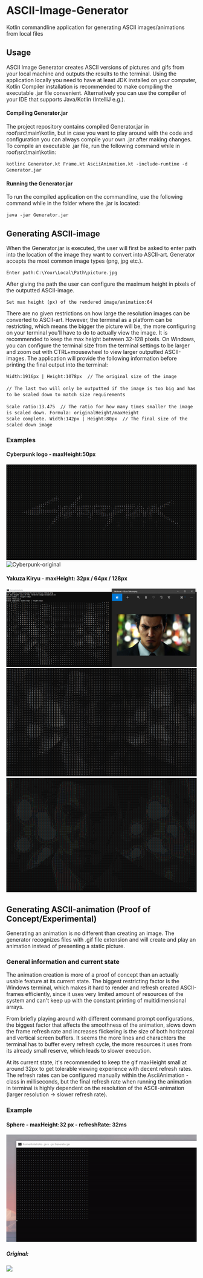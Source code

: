 # ASCII-Image-Generator
 Kotlin commandline application for generating ASCII images/animations from local files
 
 ## Usage
 ASCII Image Generator creates ASCII versions of pictures and gifs from your local machine and outputs the results
 to the terminal. Using the application locally you need to have at least JDK installed on your computer, Kotlin Compiler 
 installation is recommended to make compiling the executable .jar file convenient. Alternatively you can use the compiler of
 your IDE that supports Java/Kotlin (IntelliJ e.g.).
 
 #### Compiling Generator.jar
 
 The project repository contains compiled Generator.jar in root\src\main\kotlin, but in case you want to play around
 with the code and configuration you can always compile your own .jar after making changes.
 To compile an executable .jar file, run the following command while in root\src\main\kotlin:
 ```
 kotlinc Generator.kt Frame.kt AsciiAnimation.kt -include-runtime -d Generator.jar
 ```
 
 #### Running the Generator.jar
 
 To run the compiled application on the commandline, use the following command while in the folder where the .jar is located:
 ```
 java -jar Generator.jar
 ```
 
 ## Generating ASCII-image
 When the Generator.jar is executed, the user will first be asked to enter path into the location of the image they want to convert
 into ASCII-art. Generator accepts the most common image types (png, jpg etc.).
 ```
 Enter path:C:\Your\Local\Path\picture.jpg
 ```
 
 After giving the path the user can configure the maximum height in pixels of the outputted ASCII-image.
 ```
 Set max height (px) of the rendered image/animation:64
 ```
 
 There are no given restrictions on how large the resolution images can be converted to ASCII-art. However, the terminal as a platform can be restricting, which means
 the bigger the picture will be, the more configuring on your terminal you'll have to do to actually view the image. It is recommended to keep the max height between
 32-128 pixels. On Windows, you can configure the terminal size from the terminal settings to be larger and zoom out with CTRL+mousewheel to view larger outputted ASCII-images.
 The application will provide the following information before printing the  final output into the terminal:
 ```
 Width:1916px | Height:1078px  // The original size of the image
 
 // The last two will only be outputted if the image is too big and has to be scaled down to match size requirements
 
 Scale ratio:13.475  // The ratio for how many times smaller the image is scaled down. Formula: originalHeight/maxHeight
 Scale complete. Width:142px | Height:80px  // The final size of the scaled down image
 ```
 
 ### Examples
 
 #### Cyberpunk logo - maxHeight:50px
 ![Cyberpunk-ASCII](https://github.com/viljaa/ASCII-Image-Generator/blob/main/pictures/cyberpunk-50px.PNG)
 ![Cyberpunk-original](https://i.pinimg.com/originals/2f/4d/17/2f4d172f99d0fae0b56636dc1d3c53dc.png)
 
 #### Yakuza Kiryu - maxHeight: 32px / 64px / 128px
 ![kiryu-32px](https://github.com/viljaa/ASCII-Image-Generator/blob/main/pictures/yakuza-32px.PNG)
 ![kiryu-64px](https://github.com/viljaa/ASCII-Image-Generator/blob/main/pictures/yakuza-64.PNG)
 ![kiryu-128px](https://github.com/viljaa/ASCII-Image-Generator/blob/main/pictures/yakuza-128px.PNG)
 
 ## Generating ASCII-animation (Proof of Concept/Experimental)
 Generating an animation is no different than creating an image. The generator recognizes files with .gif file extension and will create and play
 an animation instead of presenting a static picture.
 
 ### General information and current state
 The animation creation is more of a proof of concept than an actually usable feature at its current state. The biggest restricting factor is the Windows terminal,
 which makes it hard to render and refresh created ASCII-frames efficiently, since it uses very limited amount of resources of the system and can't keep up with the
 constant printing of multidimensional arrays. 
 
 From briefly playing around with different command prompt configurations, the biggest factor that affects the smoothness of 
 the animation, slows down the frame refresh rate and increases flickering is the size of both horizontal and vertical screen buffers. It seems the more lines and 
 charachters the terminal has to buffer every refresh cycle, the more resources it uses from its already small reserve, which leads to slower execution.
 
 At its current state, it's recommended to keep the gif maxHeight small at around 32px to get tolerable viewing experience with decent refresh rates. The refresh rates can 
 be configured manually within the AsciiAnimation -class in milliseconds, but the final refresh rate when running the animation in terminal is highly dependent on the resolution
 of the ASCII-animation (larger resolution -> slower refresh rate).
 
 ### Example
 #### Sphere - maxHeight:32 px - refreshRate: 32ms
 ![](ascii-sphere.gif)
 ##### Original:
 ![](https://i.pinimg.com/originals/d4/1b/97/d41b97e29b3b9eb208cb79fbeea4b881.gif)
